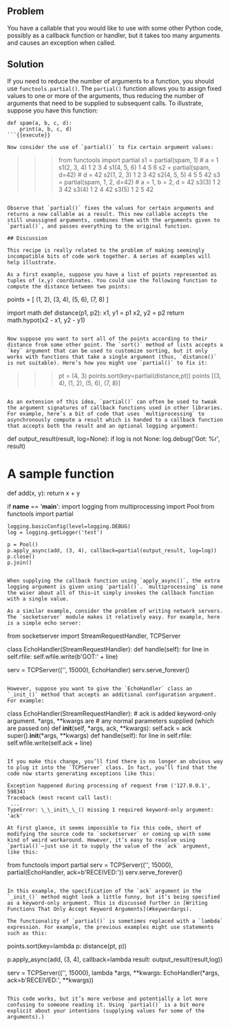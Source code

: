 ## Problem

You have a callable that you would like to use with some other Python code, possibly as a callback function or handler, but it takes too many arguments and causes an exception when called.

## Solution

If you need to reduce the number of arguments to a function, you should use `functools.partial()`. The `partial()` function allows you to assign fixed values to one or more of the arguments, thus reducing the number of arguments that need to be supplied to subsequent calls. To illustrate, suppose you have this function:

```
def spam(a, b, c, d):
    print(a, b, c, d)
```{{execute}}

Now consider the use of `partial()` to fix certain argument values:

```
>>> from functools import partial
>>> s1 = partial(spam, 1)       # a = 1
>>> s1(2, 3, 4)
1 2 3 4
>>> s1(4, 5, 6)
1 4 5 6
>>> s2 = partial(spam, d=42)    # d = 42
>>> s2(1, 2, 3)
1 2 3 42
>>> s2(4, 5, 5)
4 5 5 42
>>> s3 = partial(spam, 1, 2, d=42) # a = 1, b = 2, d = 42
>>> s3(3)
1 2 3 42
>>> s3(4)
1 2 4 42
>>> s3(5)
1 2 5 42
>>>
```{{execute}}

Observe that `partial()` fixes the values for certain arguments and returns a new callable as a result. This new callable accepts the still unassigned arguments, combines them with the arguments given to `partial()`, and passes everything to the original function.

## Discussion

This recipe is really related to the problem of making seemingly incompatible bits of code work together. A series of examples will help illustrate.

As a first example, suppose you have a list of points represented as tuples of (x,y) coordinates. You could use the following function to compute the distance between two points:

```
points = [ (1, 2), (3, 4), (5, 6), (7, 8) ]

import math
def distance(p1, p2):
    x1, y1 = p1
    x2, y2 = p2
    return math.hypot(x2 - x1, y2 - y1)
```{{execute}}

Now suppose you want to sort all of the points according to their distance from some other point. The `sort()` method of lists accepts a `key` argument that can be used to customize sorting, but it only works with functions that take a single argument (thus, `distance()` is not suitable). Here’s how you might use `partial()` to fix it:

```
>>> pt = (4, 3)
>>> points.sort(key=partial(distance,pt))
>>> points
[(3, 4), (1, 2), (5, 6), (7, 8)]
>>>
```{{execute}}

As an extension of this idea, `partial()` can often be used to tweak the argument signatures of callback functions used in other libraries. For example, here’s a bit of code that uses `multiprocessing` to asynchronously compute a result which is handed to a callback function that accepts both the result and an optional logging argument:

```
def output_result(result, log=None):
    if log is not None:
        log.debug('Got: %r', result)

# A sample function
def add(x, y):
    return x + y

if __name__ == '__main__':
    import logging
    from multiprocessing import Pool
    from functools import partial

    logging.basicConfig(level=logging.DEBUG)
    log = logging.getLogger('test')

    p = Pool()
    p.apply_async(add, (3, 4), callback=partial(output_result, log=log))
    p.close()
    p.join()
```{{execute}}

When supplying the callback function using `apply_async()`, the extra logging argument is given using `partial()`. `multiprocessing` is none the wiser about all of this—​it simply invokes the callback function with a single value.

As a similar example, consider the problem of writing network servers. The `socketserver` module makes it relatively easy. For example, here is a simple echo server:

```
from socketserver import StreamRequestHandler, TCPServer

class EchoHandler(StreamRequestHandler):
    def handle(self):
        for line in self.rfile:
            self.wfile.write(b'GOT:' + line)

serv = TCPServer(('', 15000), EchoHandler)
serv.serve_forever()
```{{execute}}

However, suppose you want to give the `EchoHandler` class an `_init_()` method that accepts an additional configuration argument. For example:

```
class EchoHandler(StreamRequestHandler):
    # ack is added keyword-only argument. *args, **kwargs are
    # any normal parameters supplied (which are passed on)
    def __init__(self, *args, ack, **kwargs):
        self.ack = ack
        super().__init__(*args, **kwargs)
    def handle(self):
        for line in self.rfile:
            self.wfile.write(self.ack + line)
```{{execute}}

If you make this change, you’ll find there is no longer an obvious way to plug it into the `TCPServer` class. In fact, you’ll find that the code now starts generating exceptions like this:

Exception happened during processing of request from ('127.0.0.1', 59834)
Traceback (most recent call last):
 ...
TypeError: \_\_init\_\_() missing 1 required keyword-only argument: 'ack'

At first glance, it seems impossible to fix this code, short of modifying the source code to `socketserver` or coming up with some kind of weird workaround. However, it’s easy to resolve using `partial()`—just use it to supply the value of the `ack` argument, like this:

```
from functools import partial
serv = TCPServer(('', 15000), partial(EchoHandler, ack=b'RECEIVED:'))
serv.serve_forever()
```{{execute}}

In this example, the specification of the `ack` argument in the `_init_()` method might look a little funny, but it’s being specified as a keyword-only argument. This is discussed further in [Writing Functions That Only Accept Keyword Arguments](#keywordargs).

The functionality of `partial()` is sometimes replaced with a `lambda` expression. For example, the previous examples might use statements such as this:

```
points.sort(key=lambda p: distance(pt, p))

p.apply_async(add, (3, 4), callback=lambda result: output_result(result,log))

serv = TCPServer(('', 15000),
                 lambda *args, **kwargs: EchoHandler(*args,
                                                     ack=b'RECEIVED:',
                                                     **kwargs))
```{{execute}}

This code works, but it’s more verbose and potentially a lot more confusing to someone reading it. Using `partial()` is a bit more explicit about your intentions (supplying values for some of the arguments).)